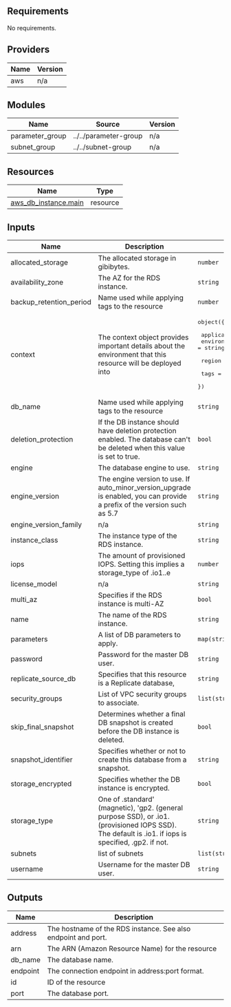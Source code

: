 [comment]: # (BEGIN_TF_DOCS)

## Requirements

No requirements.

## Providers

| Name | Version |
|------|---------|
| aws | n/a |

## Modules

| Name | Source | Version |
|------|--------|---------|
| parameter\_group | ../../parameter-group | n/a |
| subnet\_group | ../../subnet-group | n/a |

## Resources

| Name | Type |
|------|------|
| [aws_db_instance.main](https://registry.terraform.io/providers/hashicorp/aws/latest/docs/resources/db_instance) | resource |

## Inputs

| Name | Description | Type | Default | Required |
|------|-------------|------|---------|:--------:|
| allocated\_storage | The allocated storage in gibibytes. | `number` | n/a | yes |
| availability\_zone | The AZ for the RDS instance. | `string` | `null` | no |
| backup\_retention\_period | Name used while applying tags to the resource | `number` | `30` | no |
| context | The context object provides important details about the environment that this resource will be deployed into | <pre>object({<br><br>    application_name = string<br>    environment_name = string<br><br>    region = string<br><br>    tags = map(string)<br>  })</pre> | n/a | yes |
| db\_name | Name used while applying tags to the resource | `string` | `null` | no |
| deletion\_protection | If the DB instance should have deletion protection enabled. The database can't be deleted when this value is set to true. | `bool` | `true` | no |
| engine | The database engine to use. | `string` | n/a | yes |
| engine\_version | The engine version to use. If auto\_minor\_version\_upgrade is enabled, you can provide a prefix of the version such as 5.7 | `string` | n/a | yes |
| engine\_version\_family | n/a | `string` | n/a | yes |
| instance\_class | The instance type of the RDS instance. | `string` | `"db.t2.small"` | no |
| iops | The amount of provisioned IOPS. Setting this implies a storage\_type of .io1..e | `number` | `null` | no |
| license\_model | n/a | `string` | `null` | no |
| multi\_az | Specifies if the RDS instance is multi-AZ | `bool` | `false` | no |
| name | The name of the RDS instance. | `string` | n/a | yes |
| parameters | A list of DB parameters to apply. | `map(string)` | `{}` | no |
| password | Password for the master DB user. | `string` | n/a | yes |
| replicate\_source\_db | Specifies that this resource is a Replicate database, | `string` | `null` | no |
| security\_groups | List of VPC security groups to associate. | `list(string)` | `null` | no |
| skip\_final\_snapshot | Determines whether a final DB snapshot is created before the DB instance is deleted. | `bool` | `true` | no |
| snapshot\_identifier | Specifies whether or not to create this database from a snapshot. | `string` | `null` | no |
| storage\_encrypted | Specifies whether the DB instance is encrypted. | `bool` | `true` | no |
| storage\_type | One of .standard' (magnetic), 'gp2. (general purpose SSD), or .io1. (provisioned IOPS SSD). The default is .io1. if iops is specified, .gp2. if not. | `string` | `"gp2"` | no |
| subnets | list of subnets | `list(string)` | n/a | yes |
| username | Username for the master DB user. | `string` | n/a | yes |

## Outputs

| Name | Description |
|------|-------------|
| address | The hostname of the RDS instance. See also endpoint and port. |
| arn | The ARN (Amazon Resource Name) for the resource |
| db\_name | The database name. |
| endpoint | The connection endpoint in address:port format. |
| id | ID of the resource |
| port | The database port. |

[comment]: # (END_TF_DOCS)